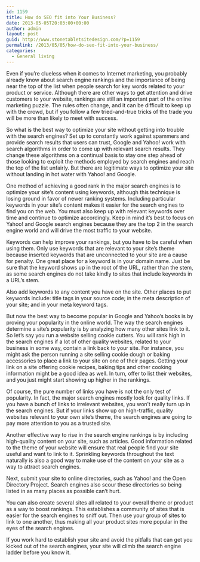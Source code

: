 ```yaml
---
id: 1159
title: How do SEO fit into Your Business?
date: 2013-05-05T20:03:00+00:00
author: admin
layout: post
guid: http://www.stonetabletsitedesign.com/?p=1159
permalink: /2013/05/05/how-do-seo-fit-into-your-business/
categories:
  - General living
---
```

Even if you’re clueless when it comes to Internet marketing, you probably already know about search engine rankings and the importance of being near the top of the list when people search for key words related to your product or service. Although there are other ways to get attention and drive customers to your website, rankings are still an important part of the online marketing puzzle. The rules often change, and it can be difficult to keep up with the crowd, but if you follow a few tried-and-true tricks of the trade you will be more than likely to meet with success.

So what is the best way to optimize your site without getting into trouble with the search engines? Set up to constantly work against spammers and provide search results that users can trust, Google and Yahoo! work with search algorithms in order to come up with relevant search results. They change these algorithms on a continual basis to stay one step ahead of those looking to exploit the methods employed by search engines and reach the top of the list unfairly. But there are legitimate ways to optimize your site without landing in hot water with Yahoo! and Google.

One method of achieving a good rank in the major search engines is to optimize your site’s content using keywords, although this technique is losing ground in favor of newer ranking systems. Including particular keywords in your site’s content makes it easier for the search engines to find you on the web. You must also keep up with relevant keywords over time and continue to optimize accordingly. Keep in mind it’s best to focus on Yahoo! and Google search engines because they are the top 2 in the search engine world and will drive the most traffic to your website.

Keywords can help improve your rankings, but you have to be careful when using them. Only use keywords that are relevant to your site’s theme because inserted keywords that are unconnected to your site are a cause for penalty. One great place for a keyword is in your domain name. Just be sure that the keyword shows up in the root of the URL, rather than the stem, as some search engines do not take kindly to sites that include keywords in a URL’s stem.

Also add keywords to any content you have on the site. Other places to put keywords include: title tags in your source code; in the meta description of your site; and in your meta keyword tags.

But now the best way to become popular in Google and Yahoo’s books is by proving your popularity in the online world. The way the search engines determine a site’s popularity is by analyzing how many other sites link to it. So let’s say you run a website selling cookie cutters. You will rank high in the search engines if a lot of other quality websites, related to your business in some way, contain a link back to your site. For instance, you might ask the person running a site selling cookie dough or baking accessories to place a link to your site on one of their pages. Getting your link on a site offering cookie recipes, baking tips and other cooking information might be a good idea as well. In turn, offer to list their websites, and you just might start showing up higher in the rankings.

Of course, the pure number of links you have is not the only test of popularity. In fact, the major search engines mostly look for quality links. If you have a bunch of links to irrelevant websites, you won’t really turn up in the search engines. But if your links show up on high-traffic, quality websites relevant to your own site’s theme, the search engines are going to pay more attention to you as a trusted site.

Another effective way to rise in the search engine rankings is by including high-quality content on your site, such as articles. Good information related to the theme of your website will ensure that real people find your site useful and want to link to it. Sprinkling keywords throughout the text naturally is also a good way to make use of the content on your site as a way to attract search engines.

Next, submit your site to online directories, such as Yahoo! and the Open Directory Project. Search engines also scour these directories so being listed in as many places as possible can’t hurt.

You can also create several sites all related to your overall theme or product as a way to boost rankings. This establishes a community of sites that is easier for the search engines to sniff out. Then use your group of sites to link to one another, thus making all your product sites more popular in the eyes of the search engines.

If you work hard to establish your site and avoid the pitfalls that can get you kicked out of the search engines, your site will climb the search engine ladder before you know it.